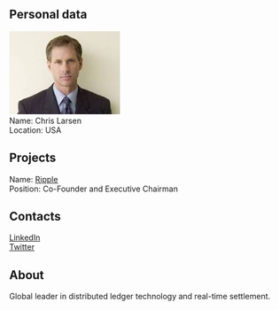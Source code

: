 ## Personal data  
![Chris Larsen photo](../people/photo/chris_larsen.jpg)  
Name: Chris Larsen  
Location: USA  
## Projects  
Name: [Ripple](../projects/ripple.md)   
Position: Co-Founder and Executive Chairman  
## Contacts
[LinkedIn](https://www.linkedin.com/in/chris-larsen-7721772/)  
[Twitter](https://twitter.com/chrislarsensf)   
## About  
Global leader in distributed ledger technology and real-time settlement.
